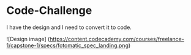 # Code-Challenge

I have the design and I need to convert it to code.

![Design image] (https://content.codecademy.com/courses/freelance-1/capstone-1/specs/fotomatic_spec_landing.png)
